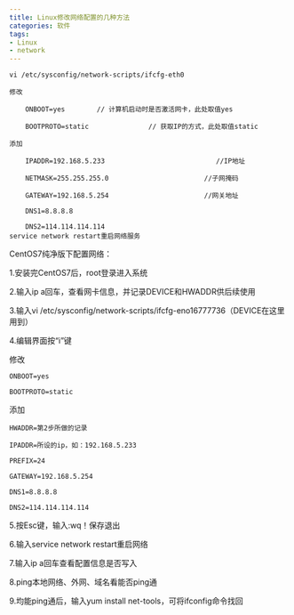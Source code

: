 ```yaml
---
title: Linux修改网络配置的几种方法
categories: 软件
tags:
- Linux
- network
---
```



```
vi /etc/sysconfig/network-scripts/ifcfg-eth0

修改

    ONBOOT=yes        // 计算机启动时是否激活网卡，此处取值yes

    BOOTPROTO=static               // 获取IP的方式，此处取值static

添加

    IPADDR=192.168.5.233                            //IP地址

    NETMASK=255.255.255.0                        //子网掩码

    GATEWAY=192.168.5.254                        //网关地址

    DNS1=8.8.8.8

    DNS2=114.114.114.114
service network restart重启网络服务

```
<!-- more --> 

CentOS7纯净版下配置网络：

1.安装完CentOS7后，root登录进入系统

2.输入ip a回车，查看网卡信息，并记录DEVICE和HWADDR供后续使用

3.输入vi /etc/sysconfig/network-scripts/ifcfg-eno16777736（DEVICE在这里用到）

4.编辑界面按“i”键 

修改     

    ONBOOT=yes     

    BOOTPROTO=static 

添加     

    HWADDR=第2步所做的记录    

    IPADDR=所设的ip，如：192.168.5.233   

    PREFIX=24  

    GATEWAY=192.168.5.254  

    DNS1=8.8.8.8    

    DNS2=114.114.114.114

5.按Esc键，输入:wq！保存退出

6.输入service network restart重启网络

7.输入ip a回车查看配置信息是否写入

8.ping本地网络、外网、域名看能否ping通

9.均能ping通后，输入yum install net-tools，可将ifconfig命令找回